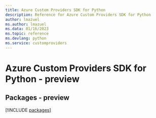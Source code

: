 ```yaml
---
title: Azure Custom Providers SDK for Python
description: Reference for Azure Custom Providers SDK for Python
author: lmazuel
ms.author: lmazuel
ms.data: 01/16/2023
ms.topic: reference
ms.devlang: python
ms.service: customproviders
---
```

# Azure Custom Providers SDK for Python - preview
## Packages - preview
[!INCLUDE [packages](custom-providers-index.md)]